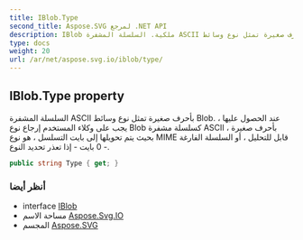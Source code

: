 ```yaml
---
title: IBlob.Type
second_title: Aspose.SVG لمرجع .NET API
description: IBlob ملكية. السلسلة المشفرة ASCII بأحرف صغيرة تمثل نوع وسائط Blob. عند الحصول عليها  يجب على وكلاء المستخدم إرجاع نوع Blob كسلسلة مشفرة ASCII بأحرف صغيرة  بحيث يتم تحويلها إلى بايت التسلسل  هو نوع MIME قابل للتحليل  أو السلسلة الفارغة  0 بايت  إذا تعذر تحديد النوع.
type: docs
weight: 20
url: /ar/net/aspose.svg.io/iblob/type/
---
```

## IBlob.Type property

السلسلة المشفرة ASCII بأحرف صغيرة تمثل نوع وسائط Blob. عند الحصول عليها ، يجب على وكلاء المستخدم إرجاع نوع Blob كسلسلة مشفرة ASCII بأحرف صغيرة ، بحيث يتم تحويلها إلى بايت التسلسل ، هو نوع MIME قابل للتحليل ، أو السلسلة الفارغة - 0 بايت - إذا تعذر تحديد النوع.

```csharp
public string Type { get; }
```

### أنظر أيضا

* interface [IBlob](../)
* مساحة الاسم [Aspose.Svg.IO](../../iblob/)
* المجسم [Aspose.SVG](../../../)


